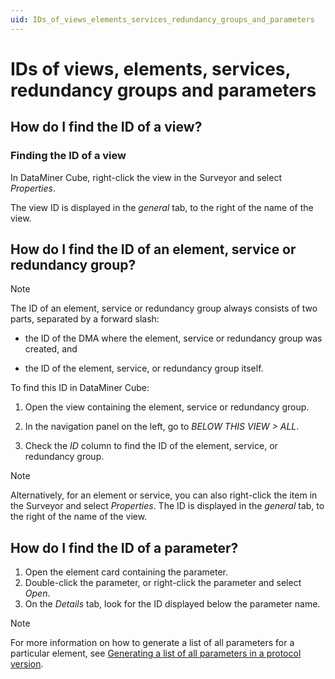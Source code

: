 ```yaml
---
uid: IDs_of_views_elements_services_redundancy_groups_and_parameters
---
```


# IDs of views, elements, services, redundancy groups and parameters

## How do I find the ID of a view?

### Finding the ID of a view

In DataMiner Cube, right-click the view in the Surveyor and select *Properties*.

The view ID is displayed in the *general* tab, to the right of the name of the view.

## How do I find the ID of an element, service or redundancy group?

> [!NOTE]
> The ID of an element, service or redundancy group always consists of two parts, separated by a forward slash:

- the ID of the DMA where the element, service or redundancy group was created, and

- the ID of the element, service, or redundancy group itself.

To find this ID in DataMiner Cube:

1. Open the view containing the element, service or redundancy group.

1. In the navigation panel on the left, go to *BELOW THIS VIEW > ALL*.

1. Check the *ID* column to find the ID of the element, service, or redundancy group.

> [!NOTE]
> Alternatively, for an element or service, you can also right-click the item in the Surveyor and select *Properties*. The ID is displayed in the *general* tab, to the right of the name of the view.

## How do I find the ID of a parameter?

1. Open the element card containing the parameter.
1. Double-click the parameter, or right-click the parameter and select *Open*.
1. On the *Details* tab, look for the ID displayed below the parameter name.

> [!NOTE]
> For more information on how to generate a list of all parameters for a particular element, see [Generating a list of all parameters in a protocol version](xref:Advanced_protocol_functionality#generating-a-list-of-all-parameters-in-a-protocol-version).
